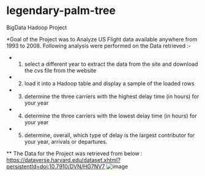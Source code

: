 # legendary-palm-tree
BigData Hadoop Project

*Goal of the Project was to Analyze US Flight data available  anywhere from 1993 to 2008. Following analysis were performed on the Data retrieved :-

- 1.	select a different year to extract the data from the site and download the cvs file from the website 

- 2.	load it  into a Hadoop table and display a sample of the loaded rows

- 3.	determine the three carriers with the highest delay time (in hours) for your year

- 4.	determine the three carriers with the lowest delay time (in hours) for your year

- 5.	determine, overall,  which type of delay is the largest contributor for your year, arrivals or departures.


** The Data for the Project was retrieved from below :
https://dataverse.harvard.edu/dataset.xhtml?persistentId=doi:10.7910/DVN/HG7NV7
![image](https://user-images.githubusercontent.com/57934790/148485198-673c96f9-0779-4e3e-a4e7-ab7dd2343448.png)


